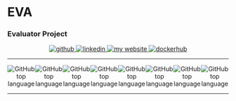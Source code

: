 # EVA

### Evaluator Project

<p align=center>
   <a href="https://github.com/hpbonfim">
    <img src="https://img.shields.io/badge/Follow%20me-github-181717?style=for-the-badge&logo=github" alt="github"/>
  </a>  
  <a href="https://linkedin.com/in/henriquebonfim/">
    <img src="https://img.shields.io/badge/Connect%20on-Linkedin-0077B5?style=for-the-badge&logo=linkedin" alt="linkedin"/>
  </a>
  <a href="https://henriquebonfim.web.app/">
    <img src="https://img.shields.io/badge/check%20out%20my-website-333333?style=for-the-badge&logo=leaflet" alt="my website"/>
  </a>
  <a href="https://hub.docker.com/u/hpbonfim">
    <img src="https://img.shields.io/badge/public%20packages-dockerhub-0077B5?style=for-the-badge&logo=docker" alt="dockerhub"/>
  </a>
 
</p>
<hr>

<div style="display:flex; justify-content:center; justify-items:center;align-content:center;" align=center>
  <img alt="GitHub top language" src="https://img.shields.io/badge/AWS-✅-41454A?style=flat&logo=amazon-aws">
  <img alt="GitHub top language" src="https://img.shields.io/badge/Google Cloud-✅-41454A?style=flat&logo=google-cloud">
  <img alt="GitHub top language" src="https://img.shields.io/badge/Javascript-✅-41454A?style=flat&logo=javascript">
  <img alt="GitHub top language" src="https://img.shields.io/badge/Typescript-✅-41454A?style=flat&logo=typescript">
  <img alt="GitHub top language" src="https://img.shields.io/badge/Python-✅-41454A?style=flat&logo=python">
  <img alt="GitHub top language" src="https://img.shields.io/badge/Java-✅-41454A?style=flat&logo=oracle">
  <img alt="GitHub top language" src="https://img.shields.io/badge/React-✅-41454A?style=flat&logo=react">
  <img alt="GitHub top language" src="https://img.shields.io/badge/React%20Native-✅-41454A?style=flat&logo=react">
</div>
<hr>
